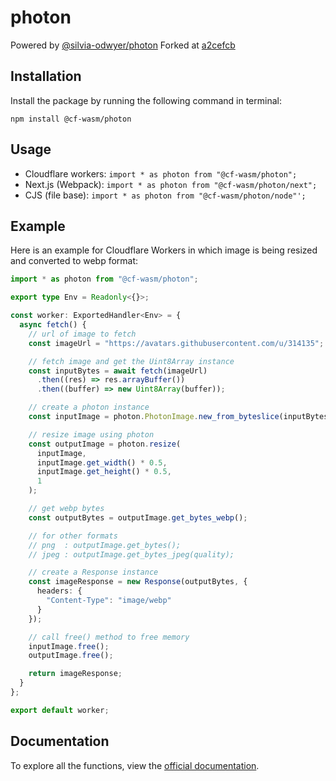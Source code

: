 # photon

Powered by [@silvia-odwyer/photon](https://www.npmjs.com/package/@silvia-odwyer/photon)
Forked at [a2cefcb](https://github.com/silvia-odwyer/photon/commit/a2cefcb3bf31b14a9e61508364b5ea88842d614b)

## Installation

Install the package by running the following command in terminal:

```sell
npm install @cf-wasm/photon
```

## Usage

- Cloudflare workers:
  `import * as photon from "@cf-wasm/photon";`
- Next.js (Webpack):
  `import * as photon from "@cf-wasm/photon/next";`
- CJS (file base):
  `import * as photon from "@cf-wasm/photon/node"';`

## Example

Here is an example for Cloudflare Workers in which image is being resized and converted to webp format:

```ts
import * as photon from "@cf-wasm/photon";

export type Env = Readonly<{}>;

const worker: ExportedHandler<Env> = {
  async fetch() {
    // url of image to fetch
    const imageUrl = "https://avatars.githubusercontent.com/u/314135";

    // fetch image and get the Uint8Array instance
    const inputBytes = await fetch(imageUrl)
      .then((res) => res.arrayBuffer())
      .then((buffer) => new Uint8Array(buffer));

    // create a photon instance
    const inputImage = photon.PhotonImage.new_from_byteslice(inputBytes);

    // resize image using photon
    const outputImage = photon.resize(
      inputImage,
      inputImage.get_width() * 0.5,
      inputImage.get_height() * 0.5,
      1
    );

    // get webp bytes
    const outputBytes = outputImage.get_bytes_webp();

    // for other formats
    // png  : outputImage.get_bytes();
    // jpeg : outputImage.get_bytes_jpeg(quality);

    // create a Response instance
    const imageResponse = new Response(outputBytes, {
      headers: {
        "Content-Type": "image/webp"
      }
    });

    // call free() method to free memory
    inputImage.free();
    outputImage.free();

    return imageResponse;
  }
};

export default worker;
```

## Documentation

To explore all the functions, view the [official documentation](https://docs.rs/photon-rs/).

